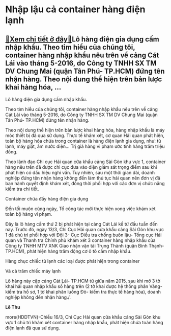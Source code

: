 Nhập lậu cả container hàng điện lạnh
====================================

[:gift:Xem chi tiết ở đây:gift:](https://hddtvn.com/nhap-lau-ca-container-hang-dien-lanh/)Lô hàng điện gia dụng cấm nhập khẩu. Theo tìm hiểu của chúng tôi, container hàng nhập khẩu nêu trên về cảng Cát Lái vào tháng 5-2016, do Công ty TNHH SX TM DV Chung Mai (quận Tân Phú- TP.HCM) đứng tên nhận hàng. Theo nội dung thể hiện trên bản lược khai hàng hóa, …
-------------------------------------------------------------------------------------------------------------------------------------------------------------------------------------------------------------------------------------------------------------------------







 






 Lô hàng điện gia dụng cấm nhập khẩu. 


Theo tìm hiểu của chúng tôi, container hàng nhập khẩu nêu trên về cảng Cát Lái vào tháng 5-2016, do Công ty TNHH SX TM DV Chung Mai (quận Tân Phú- TP.HCM) đứng tên nhận hàng. 


Theo nội dung thể hiện trên bản lược khai hàng hóa, hàng nhập khẩu là máy móc thiết bị đã qua sử dụng. Thực tế khám xét, cơ quan Hải quan phát hiện, toàn bộ hàng hóa chứa trong container là hàng điện lạnh gia dụng, như: tủ lạnh, máy giặt, ấm nước điện… Trị giá hàng vi phạm ước tính hàng trăm triệu đồng. 


Theo lãnh đạo Chi cục Hải quan cửa khẩu cảng Sài Gòn khu vực 1, container hàng nêu trên đã được chi cục đưa vào diện giám sát trọng điểm sau khi phát hiện có dấu hiệu nghi vấn. Tuy nhiên, sau một thời gian dài, doanh nghiệp đứng tên nhận hàng không đến làm thủ tục hải quan nên đơn vị đã ban hành quyết định khám xét, đồng thời phối hợp với các đơn vị chức năng kiểm tra chi tiết.










 






Container chứa đầy hàng điện gia dụng



Đến tối muộn cùng ngày, Tổ công tác mới thực hiện xong việc khám xét toàn bộ hàng vi phạm.


Đây là lô hàng cấm thứ 2 bị phát hiện tại cảng Cát Lái kể từ đầu tuần đến nay. Trước đó, ngày 13/3, Chi Cục Hải quan cửa khẩu cảng Sài Gòn khu vực 1 đã chủ trì phối hợp với Đội 3- Cục Điều tra chống buôn lậu- Tổng cục Hải quan và Thanh tra Chính phủ khám xét 3 container hàng nhập khẩu của Công ty TNHH MTV XNK Giao nhận vận tải Trung Thành (quận Bình Thạnh- TP.HCM), phát hiện hàng trăm động cơ ô tô cấm nhập khẩu. 









 






Hàng chục chiếc tủ lạnh các loại được phát hiện trong container










 






Và cả trăm chiếc máy lạnh 



Lô hàng này cập cảng Cát Lái- TP.HCM từ giữa năm 2015, sau khi mở 3 tờ khai hải quan nhập khẩu số hàng trên (2 tờ khai được hệ thống phân Vàng- kiểm tra hồ sơ, 1 tờ khai phân luồng Đỏ- kiểm tra thực tế hàng hóa), doanh nghiệp không đến nhận hàng./.














**Lê Thu**



more(HDDTVN)-Chiều 16/3, Chi Cục Hải quan cửa khẩu cảng Sài Gòn khu vực 1 chủ trì khám xét container hàng nhập khẩu, phát hiện chứa toàn hàng điện lạnh đã qua sử dụng.

